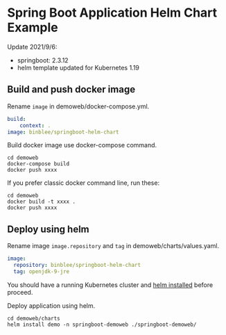 # Spring Boot Application Helm Chart Example


Update 2021/9/6:
- springboot: 2.3.12
- helm template updated for Kubernetes 1.19 

## Build and push docker image

Rename ```image``` in demoweb/docker-compose.yml.

```yaml
build:
    context: .
image: binblee/springboot-helm-chart
```

Build docker image use docker-compose command.

```
cd demoweb
docker-compose build
docker push xxxx
```



If you prefer classic docker command line, run these:

```
cd demoweb
docker build -t xxxx .
docker push xxxx
```



## Deploy using helm

Rename image ```image.repository``` and ```tag``` in demoweb/charts/values.yaml.

```yaml
image:
  repository: binblee/springboot-helm-chart
  tag: openjdk-9-jre
```



You should have a running Kubernetes cluster and [helm installed](https://docs.helm.sh/using_helm/#installing-helm) before proceed.



Deploy application using helm.

```
cd demoweb/charts
helm install demo -n springboot-demoweb ./springboot-demoweb/ 
```


